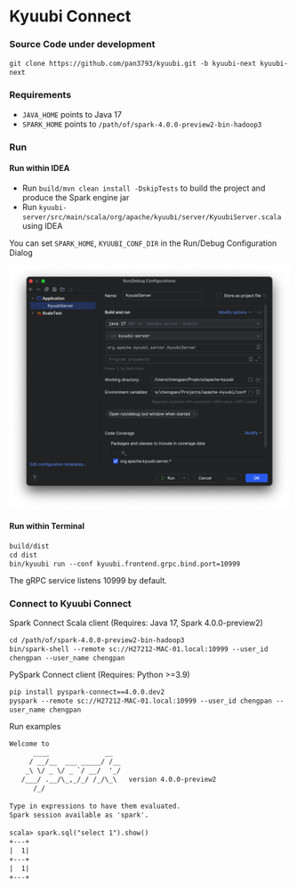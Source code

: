 <!--
- Licensed to the Apache Software Foundation (ASF) under one or more
- contributor license agreements.  See the NOTICE file distributed with
- this work for additional information regarding copyright ownership.
- The ASF licenses this file to You under the Apache License, Version 2.0
- (the "License"); you may not use this file except in compliance with
- the License.  You may obtain a copy of the License at
-
-   http://www.apache.org/licenses/LICENSE-2.0
-
- Unless required by applicable law or agreed to in writing, software
- distributed under the License is distributed on an "AS IS" BASIS,
- WITHOUT WARRANTIES OR CONDITIONS OF ANY KIND, either express or implied.
- See the License for the specific language governing permissions and
- limitations under the License.
-->

Kyuubi Connect
==============

### Source Code under development

```
git clone https://github.com/pan3793/kyuubi.git -b kyuubi-next kyuubi-next
```

### Requirements

- `JAVA_HOME` points to Java 17
- `SPARK_HOME` points to `/path/of/spark-4.0.0-preview2-bin-hadoop3`

### Run

#### Run within IDEA

- Run `build/mvn clean install -DskipTests` to build the project and produce the Spark engine jar
- Run `kyuubi-server/src/main/scala/org/apache/kyuubi/server/KyuubiServer.scala` using IDEA

You can set `SPARK_HOME`, `KYUUBI_CONF_DIR` in the Run/Debug Configuration Dialog

![img](docs/imgs/idea_run_debug_configurations_dialog.png)

#### Run within Terminal

```
build/dist
cd dist
bin/kyuubi run --conf kyuubi.frontend.grpc.bind.port=10999
```

The gRPC service listens 10999 by default.

### Connect to Kyuubi Connect

Spark Connect Scala client (Requires: Java 17, Spark 4.0.0-preview2)
```
cd /path/of/spark-4.0.0-preview2-bin-hadoop3
bin/spark-shell --remote sc://H27212-MAC-01.local:10999 --user_id chengpan --user_name chengpan
```

PySpark Connect client (Requires: Python >=3.9)
```
pip install pyspark-connect==4.0.0.dev2
pyspark --remote sc://H27212-MAC-01.local:10999 --user_id chengpan --user_name chengpan
```

Run examples
```
Welcome to
      ____              __
     / __/__  ___ _____/ /__
    _\ \/ _ \/ _ `/ __/  '_/
   /___/ .__/\_,_/_/ /_/\_\   version 4.0.0-preview2
      /_/

Type in expressions to have them evaluated.
Spark session available as 'spark'.

scala> spark.sql("select 1").show()
+---+
|  1|
+---+
|  1|
+---+
```
